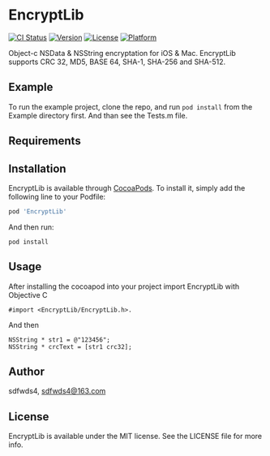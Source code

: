 # EncryptLib

[![CI Status](https://img.shields.io/travis/sdfwds4/EncryptLib.svg?style=flat)](https://travis-ci.org/sdfwds4/EncryptLib)
[![Version](https://img.shields.io/cocoapods/v/EncryptLib.svg?style=flat)](https://cocoapods.org/pods/EncryptLib)
[![License](https://img.shields.io/cocoapods/l/EncryptLib.svg?style=flat)](https://cocoapods.org/pods/EncryptLib)
[![Platform](https://img.shields.io/cocoapods/p/EncryptLib.svg?style=flat)](https://cocoapods.org/pods/EncryptLib)

Object-c NSData &amp; NSString encryptation for iOS &amp; Mac. EncryptLib supports CRC 32, MD5, BASE 64, SHA-1, SHA-256 and SHA-512.

## Example

To run the example project, clone the repo, and run `pod install` from the Example directory first. And than see the Tests.m file.

## Requirements

## Installation

EncryptLib is available through [CocoaPods](https://cocoapods.org). To install
it, simply add the following line to your Podfile:

```ruby
pod 'EncryptLib'
```

And then run:

```
pod install
```

## Usage

After installing the cocoapod into your project import EncryptLib with Objective C 
```objc
#import <EncryptLib/EncryptLib.h>.
```

And then
```objc
NSString * str1 = @"123456";
NSString * crcText = [str1 crc32];
```

## Author

sdfwds4, sdfwds4@163.com

## License

EncryptLib is available under the MIT license. See the LICENSE file for more info.
